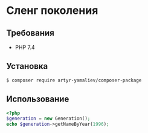 # Сленг поколения

## Требования

- PHP 7.4

## Установка

```bash
$ composer require artyr-yamaliev/composer-package
```

## Использование

```php
<?php
$generation = new Generation();
echo $generation->getNameByYear(1996);
```